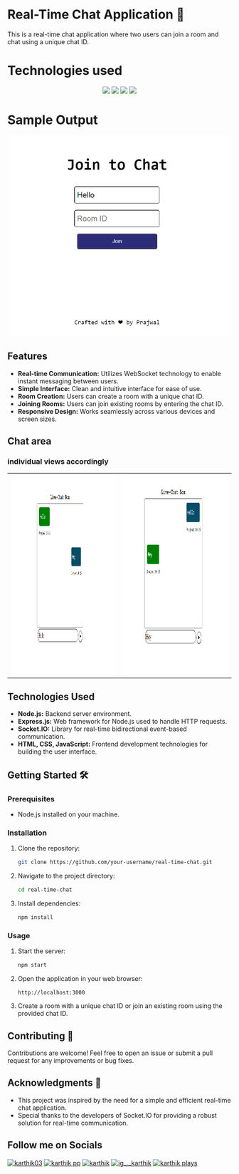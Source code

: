 
# Real-Time Chat Application 🚀

This is a real-time chat application where two users can join a room and chat using a unique chat ID.

# Technologies used
<p align="center">
    <img src="https://user-images.githubusercontent.com/74038190/212257467-871d32b7-e401-42e8-a166-fcfd7baa4c6b.gif" width="100">
    <img src="https://user-images.githubusercontent.com/74038190/212257460-738ff738-247f-4445-a718-cdd0ca76e2db.gif" width="100">
    <img src="https://user-images.githubusercontent.com/74038190/212257465-7ce8d493-cac5-494e-982a-5a9deb852c4b.gif" width="100">
    <img src="https://user-images.githubusercontent.com/74038190/212257454-16e3712e-945a-4ca2-b238-408ad0bf87e6.gif" width="100">
</p>


# Sample Output

 <p align="center">
 <img src="https://github.com/Prajwalhn18/real-time-chat-application/blob/main/Images/real-time-chat-image.PNG" width=500 height=450>
</p>
      

## Features

- **Real-time Communication:** Utilizes WebSocket technology to enable instant messaging between users.
- **Simple Interface:** Clean and intuitive interface for ease of use.
- **Room Creation:** Users can create a room with a unique chat ID.
- **Joining Rooms:** Users can join existing rooms by entering the chat ID.
- **Responsive Design:** Works seamlessly across various devices and screen sizes.


 ## Chat area
 
 ### individual views accordingly
  
 <table>
 <tr>
  <td><img src="https://github.com/Prajwalhn18/real-time-chat-application/blob/main/Images/real-time-chat-image-1.PNG" width=500 height=450></td>
  <td><img src="https://github.com/Prajwalhn18/real-time-chat-application/blob/main/Images/real-time-chat-image-2.PNG" width=500 height=450></td>
 </tr>
 </table>
 
 
  
## Technologies Used

- **Node.js:** Backend server environment.
- **Express.js:** Web framework for Node.js used to handle HTTP requests.
- **Socket.IO:** Library for real-time bidirectional event-based communication.
- **HTML, CSS, JavaScript:** Frontend development technologies for building the user interface.
  
## Getting Started 🛠️

### Prerequisites

- Node.js installed on your machine.

### Installation

1. Clone the repository:

    ```bash
    git clone https://github.com/your-username/real-time-chat.git
    ```

2. Navigate to the project directory:

    ```bash
    cd real-time-chat
    ```

3. Install dependencies:

    ```bash
    npm install
    ```

### Usage

1. Start the server:

    ```bash
    npm start
    ```

2. Open the application in your web browser:

    ```
    http://localhost:3000
    ```

3. Create a room with a unique chat ID or join an existing room using the provided chat ID.

## Contributing 🤝

Contributions are welcome! Feel free to open an issue or submit a pull request for any improvements or bug fixes.

## Acknowledgments 🙏

- This project was inspired by the need for a simple and efficient real-time chat application.
- Special thanks to the developers of Socket.IO for providing a robust solution for real-time communication.

## Follow me on Socials

<p align="left">
  <a href="https://www.facebook.com/ruban.swe.3" target="blank"><img align="center" src="https://user-images.githubusercontent.com/74038190/235294010-ec412ef5-e3da-4efa-b1d4-0ab4d4638755.gif" alt="karthik03" height="100" width="100" /></a>
  <a href="https://www.linkedin.com/in/karthik-pp-b80b38237/" target="blank"><img align="center" src="https://user-images.githubusercontent.com/74038190/235294012-0a55e343-37ad-4b0f-924f-c8431d9d2483.gif" alt="karthik pp" height="100" width="100" /></a>
  <a href="https://www.instagram.com/ig_._karthik/" target="blank"><img align="center" src="https://user-images.githubusercontent.com/74038190/235294013-a33e5c43-a01c-43f6-b44d-a406d8b4ab75.gif" alt="karthik" height="100" width="100" /></a>
  <a href="https://instagram.com/ig_._karthik" target="blank"><img align="center" src="https://user-images.githubusercontent.com/74038190/235294015-47144047-25ab-417c-af1b-6746820a20ff.gif" alt="ig_._karthik" height="100" width="100" /></a>
  <a href="https://www.youtube.com/@KARTHIK4332" target="blank"><img align="center" src="https://raw.githubusercontent.com/rahuldkjain/github-profile-readme-generator/master/src/images/icons/Social/youtube.svg" alt="karthik plays" height="100" width="100" /></a>
</p>



                                                                                                                             
                                                                                                                                     
 

